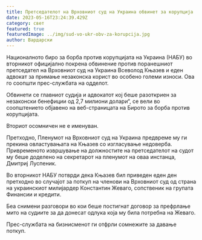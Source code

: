 ```yaml
---
title: Претседателот на Врховниот суд на Украина обвинет за корупција
date: 2023-05-16T23:24:39.429Z
category: свет
featured: true
featuredImage: ../img/sud-vo-ukr-obv-za-korupcija.jpg
author: Вардарски
---
```

Националното биро за борба против корупцијата на Украина (НАБУ) во вторникот официјално покрена обвинение против поранешниот претседател на Врховниот суд на Украина Всеволод Књазев и еден адвокат за примање незаконска корист во особено големи износи. Ова го соопшти прес-службата на одделот.

Обвинети се главниот судија и адвокатот кој беше разоткриен за незаконски бенефиции од 2,7 милиони долари“, се вели во соопштението објавено на веб-страницата на Бирото за борба против корупцијата.

Вториот осомничен не е именуван.

Претходно, Пленумот на Врховниот суд на Украина предвреме му ги прекина овластувањата на Књазев со изгласување недоверба. Привременото извршување на должностите на претседателот на судот му беше доделено на секретарот на пленумот на оваа инстанца, Дмитриј Луспеник.

Во вторникот НАБУ потврди дека Књазев бил приведен еден ден претходно во случајот за поткуп на членови на Врховниот суд од страна на украинскиот милијардер Константин Жеваго, сопственик на групата Финансии и кредити.

Беа снимени разговори во кои беше постигнат договор за префрлање мито на судиите за да донесат одлука која му била потребна на Жеваго.

Прес-службата на бизнисменот ги отфрли сомнежите за давање поткуп.